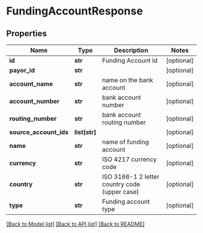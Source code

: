 # FundingAccountResponse

## Properties
Name | Type | Description | Notes
------------ | ------------- | ------------- | -------------
**id** | **str** | Funding Account Id | [optional] 
**payor_id** | **str** |  | [optional] 
**account_name** | **str** | name on the bank account | [optional] 
**account_number** | **str** | bank account number | [optional] 
**routing_number** | **str** | bank account routing number | [optional] 
**source_account_ids** | **list[str]** |  | [optional] 
**name** | **str** | name of funding account | [optional] 
**currency** | **str** | ISO 4217 currency code | [optional] 
**country** | **str** | ISO 3166-1 2 letter country code (upper case) | [optional] 
**type** | **str** | Funding account type | [optional] 

[[Back to Model list]](../README.md#documentation-for-models) [[Back to API list]](../README.md#documentation-for-api-endpoints) [[Back to README]](../README.md)


